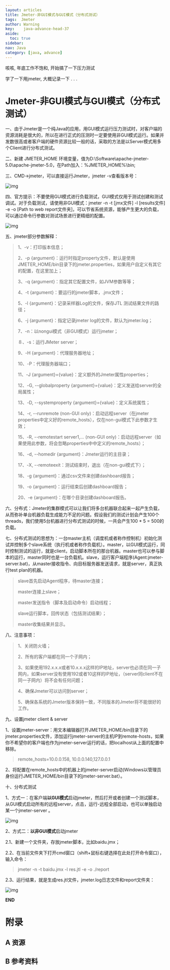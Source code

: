 ```yaml
---
layout: articles
title: Jmeter-非GUI模式与GUI模式（分布式测试）
tags:  Jmeter
author: Warning
key:    java-advance-head-37
aside:
  toc: true
sidebar:
nav: Java
category: [java, advance]
---
```


咳咳, 年底工作不饱和, 开始搞了一下压力测试

学了一下用jmeter, 大概记录一下 . . .



<!--more-->


# Jmeter-非GUI模式与GUI模式（分布式测试）



一、由于Jmeter是一个纯Java的应用，用GUI模式运行压力测试时，对客户端的资源消耗是很大的，所以在进行正式的压测时一定要使用非GUI模式运行。如果并发数很高或者客户端的硬件资源比较一般的话，采取的方法是以Server模式用多个Client进行分布式测试。

二、新建 JMETER_HOME 环境变量，值为D:\Software\apache-jmeter-5.0\apache-jmeter-5.0，在Path加入：%JMETER_HOME%\bin;

三、CMD->jmeter，可以直接运行Jmeter，jmeter -v查看版本号：

![img](https://raw.githubusercontent.com/war-ning/Pic/master/img/14269037-9bed7df580841724.png)



四、官方提示：不要使用GUI模式进行负载测试，GUI模式仅用于测试创建和测试调试。对于负载测试，请使用非GUI模式：jmeter -n -t [jmx文件] -l [results文件] -e -o [Path to web report文件夹]，可以节省系统资源，能够产生更大的负载，可以通过命令行参数对测试场景进行更精细的配置。

![img](https://raw.githubusercontent.com/war-ning/Pic/master/img/14269037-506f3b2bdd179a5e.png)



五、jmeter部分参数解释：

> 1、-v：打印版本信息；
>
> 2、-p {argument}：运行时指定property文件，默认是使用JMETER_HOME/bin目录下的jmeter.properties，如果用户自定义有其它的配置，在这里加上；
>
> 3、-q {argument}：指定其它配置文件，如JVM参数等等；
>
> 4、-t {argument}：要运行的jmeter脚本，.jmx文件；
>
> 5、-l {argument}：记录采样器Log的文件，保存JTL 测试结果文件的路径；
>
> 6、-j {argument}：指定记录jmeter log的文件，默认为jmeter.log；
>
> 7、-n：以nongui模式（非GUI模式）运行jmeter；
>
> ８、-s：运行JMeter server；
>
> 9、-H {argument}：代理服务器地址；
>
> 10、-P：代理服务器端口；
>
> 11、-J {argument}={value}：定义额外的Jmeter属性properties；
>
> 12、-G, --globalproperty {argument}={value}：定义发送给server的全局属性；
>
> 13、-D, --systemproperty {argument}={value}：定义系统属性；
>
> 14、-r, --runremote (non-GUI only)：启动远程server（在jmeter properties中定义好的remote_hosts），仅在non-gui模式下此参数才生效；
>
> 15、-R, --remotestart server1,... (non-GUI only)：启动远程server（如果使用此参数，将会忽略properties中中定义的remote_hosts）；
>
> 16、-d, --homedir {argument}：Jmeter运行的主目录；
>
> 17、-X, --remoteexit：测试结束时，退出（在non-gui模式下）；
>
> 18、-g {argument}：通过csv文件来创建dashboard报告；
>
> 19、-o {argument}：运行结束后创建dashboard报告；
>
> 20、-e {argument}：在哪个目录创建dashboard报告。

六、分布式：Jmeter的集群模式可以让我们将多台机器联合起来一起产生负载，从而弥补单台机器负载生成能力不足的问题。假设我们的测试计划会产生100个threads，我们使用5台机器进行分布式测试的时候，一共会产生100 * 5 = 500的负载。

七、分布式测试的思想为：一台master主机（调度机或者称作控制机）初始化测试并控制多个slave系统（执行机或者称作负载机）。master，以GUI模式运行，同时控制测试的运行，就是client，启动脚本所在的那台机器。master也可以参与脚本的运行，master同时也是一台负载机。slave，运行客户端程序(Agent:jmeter-server.bat)，从master接收指令、向目标服务器发送请求，就是server，真正执行test plan的机器。

> slave首先启动Agent程序，待master连接；
>
> master连接上slave；
>
> master发送指令（脚本及启动命令）启动线程；
>
> slave运行脚本，回传状态（包括测试结果）；
>
> master收集结果并显示。

八、注意事项：

> 1、关闭防火墙；
>
> 2、所有的客户端都在同一个子网内；
>
> 3、如果使用192.x.x.x或者10.x.x.x这样的IP地址，server也必须在同一子网内，如果server没有使用192或者10这样的IP地址，（server同client不在同一子网内）将不会有任何问题；
>
> 4、确保Jmeter可以访问到server；
>
> 5、确保各系统的Jmeter版本保持一致，不同版本的Jmeter将不能很好的工作。

九、设置jmeter client & server

1、设置jmeter-server：用文本编辑器打开JMETER_HOME/bin目录下的jmeter.properties文件，添加运行jmeter-server的主机IP到remote-hosts，如果你不希望你的客户端也作为jmeter-server运行的话，把localhost从上面的配置中移除。

> remote_hosts=10.0.0.158, 10.0.0.140,127.0.0.1

2、将配置在remote_hosts中的机器上的jmeter-server启动(Windows以管理员身份运行JMETER_HOME/bin目录下的jmeter-server.bat）。

十、分布式测试

1、方式一：在客户端**以GUI模式**启动jmeter，然后打开或者创建一个测试脚本， 从GUI模式启动所有的远程server，点击，运行-远程全部启动，也可以单独启动某一个jmeter-server 。

![img](https://raw.githubusercontent.com/war-ning/Pic/master/img/14269037-adc2f02930e4d3f5.png)



2、方式二：**以非GUI模式**启动jmeter

2.1、新建一个文件夹，存放jmeter脚本，比如baidu.jmx；

2.2、在当前文件夹下打开cmd窗口（shift+鼠标右键选择在此处打开命令窗口），输入命令：

> jmeter -n -t baidu.jmx -l res.jtl -e -o ./report

2.3、运行结果，就是生成res.jtl文件，jmeter.log日志文件和report文件夹：

![img](https://raw.githubusercontent.com/war-ning/Pic/master/img/14269037-dda7cefc1d915f0e.png)










**END**


# 附录
## A 资源
## B 参考资料

